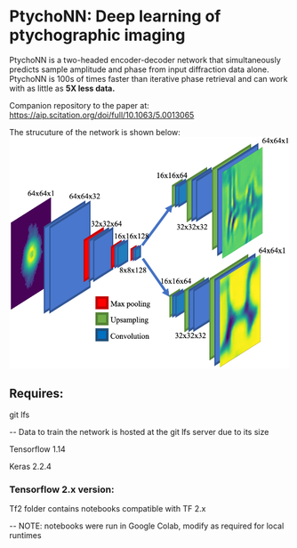 # PtychoNN: Deep learning of ptychographic imaging

PtychoNN is a two-headed encoder-decoder network that simultaneously predicts sample amplitude and phase from input diffraction data alone. PtychoNN is 100s of times faster than iterative phase retrieval and can work with as little as **5X less data.** 

Companion repository to the paper at: https://aip.scitation.org/doi/full/10.1063/5.0013065

The strucuture of the network is shown below:
![alt text](./fig1.png)

## Requires:
git lfs

-- Data to train the network is hosted at the git lfs server due to its size

Tensorflow 1.14

Keras 2.2.4

### Tensorflow 2.x version:
Tf2 folder contains notebooks compatible with TF 2.x

-- NOTE: notebooks were run in Google Colab, modify as required for local runtimes
